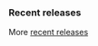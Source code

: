 

### Recent releases
<!-- recent_releases starts -->

<!-- recent_releases ends -->
More [recent releases](https://github.com/bradennapier/bradennapier/blob/main/releases.md)

